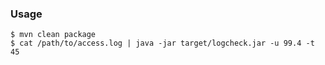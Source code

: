 ### Usage
```
$ mvn clean package
$ cat /path/to/access.log | java -jar target/logcheck.jar -u 99.4 -t 45
```